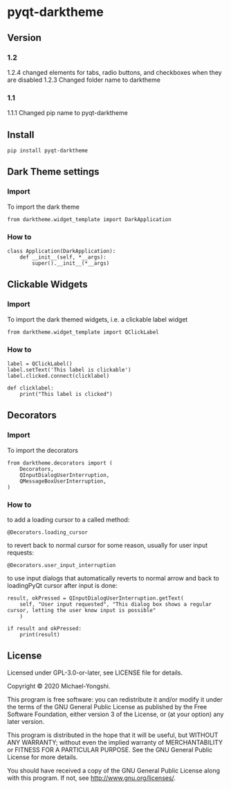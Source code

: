 # pyqt-darktheme

## Version
### 1.2
1.2.4   changed elements for tabs, radio buttons, and checkboxes when they are disabled
1.2.3   Changed folder name to darktheme
### 1.1
1.1.1   Changed pip name to pyqt-darktheme


## Install
```
pip install pyqt-darktheme
```

## Dark Theme settings
### Import
To import the dark theme
```
from darktheme.widget_template import DarkApplication
```

### How to
```
class Application(DarkApplication):
    def __init__(self, *__args):
        super().__init__(*__args)
```

## Clickable Widgets
### Import
To import the dark themed widgets, i.e. a clickable label widget
```
from darktheme.widget_template import QClickLabel
```

### How to
```
label = QClickLabel()
label.setText('This label is clickable')
label.clicked.connect(clicklabel)

def clicklabel:
    print("This label is clicked")
```

## Decorators
### Import
To import the decorators
```
from darktheme.decorators import (
    Decorators,
    QInputDialogUserInterruption,
    QMessageBoxUserInterruption,
)
```

### How to
to add a loading cursor to a called method:
```PyQt
@Decorators.loading_cursor
```

to revert back to normal cursor for some reason, usually for user input requests:
```
@Decorators.user_input_interruption
```


to use input dialogs that automatically reverts to normal arrow and back to loadingPyQt cursor after input is done:
```
result, okPressed = QInputDialogUserInterruption.getText(
    self, "User input requested", "This dialog box shows a regular cursor, letting the user know input is possible"
    )

if result and okPressed:
    print(result)
```

## License

Licensed under GPL-3.0-or-later, see LICENSE file for details.

Copyright © 2020 Michael-Yongshi.

This program is free software: you can redistribute it and/or modify it under the terms of the GNU General Public License as published by the Free Software Foundation, either version 3 of the License, or (at your option) any later version.

This program is distributed in the hope that it will be useful, but WITHOUT ANY WARRANTY; without even the implied warranty of MERCHANTABILITY or FITNESS FOR A PARTICULAR PURPOSE. See the GNU General Public License for more details.

You should have received a copy of the GNU General Public License along with this program. If not, see http://www.gnu.org/licenses/.
